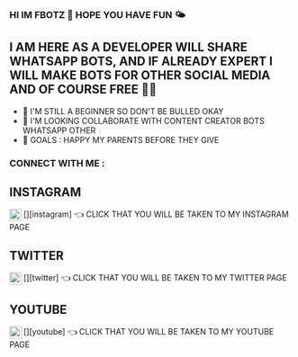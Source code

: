 ### HI IM FBOTZ 👋 HOPE YOU HAVE FUN ️🌤️

## I AM HERE AS A DEVELOPER WILL SHARE WHATSAPP BOTS, AND IF ALREADY EXPERT I WILL MAKE BOTS FOR OTHER SOCIAL MEDIA AND OF COURSE FREE 🦄😁
- 🐣 I'M STILL A BEGINNER SO DON'T BE BULLED OKAY
- 🤝 I'M LOOKING COLLABORATE WITH CONTENT CREATOR BOTS WHATSAPP OTHER
- 🥅 GOALS : HAPPY MY PARENTS BEFORE THEY GIVE

### CONNECT WITH ME :
## INSTAGRAM 
[<img align="left" alt="Fandyyy._ | Instagram" width="22px" src="https://cdn.jsdelivr.net/npm/simple-icons@v3/icons/instagram.svg" />][instagram] 👈 CLICK THAT YOU WILL BE TAKEN TO MY INSTAGRAM PAGE

## TWITTER
[<img align="left" alt="Fandyyy14 | Twitter" width="22px" src="https://cdn.jsdelivr.net/npm/simple-icons@v3/icons/twitter.svg" />][twitter] 👈 CLICK THAT YOU WILL BE TAKEN TO MY TWITTER PAGE

## YOUTUBE 
[<img align="left" alt="FBOTZ | Youtube" width="22px" src="https://cdn.jsdelivr.net/npm/simple-icons@v3/icons/youTube.svg" />][youtube] 👈 CLICK THAT YOU WILL BE TAKEN TO MY YOUTUBE PAGE















